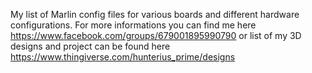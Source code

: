 My list of Marlin config files for various boards and different hardware configurations. 
For more informations you can find me here https://www.facebook.com/groups/679001895990790
or list of my 3D designs and project can be found here https://www.thingiverse.com/hunterius_prime/designs
